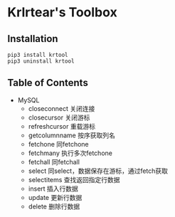 # Krlrtear's Toolbox

## Installation
```shell
pip3 install krtool
pip3 uninstall krtool
```

## Table of Contents

- MySQL
  - closeconnect 关闭连接
  - closecursor 关闭游标
  - refreshcursor 重载游标
  - getcolumnname 按序获取列名
  - fetchone 同fetchone
  - fetchmany 执行多次fetchone
  - fetchall 同fetchall
  - select 同select，数据保存在游标，通过fetch获取
  - selectitems 查找返回指定行数据
  - insert 插入行数据
  - update 更新行数据
  - delete 删除行数据